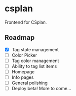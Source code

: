 # csplan
Frontend for CSplan.

## Roadmap
- [x] Tag state management
- [ ] Color Picker
- [ ] Tag color management
- [ ] Ability to tag list items
- [ ] Homepage
- [ ] Info pages
- [ ] General polishing
- [ ] Deploy beta!
More to come...